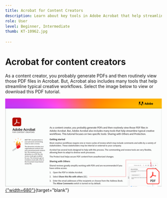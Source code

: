 ```yaml
---
title: Acrobat for Content Creators
description: Learn about key tools in Adobe Acrobat that help streamline creative workflows
role: User
level: Beginner, Intermediate
thumb: KT-10962.jpg

---
```

# Acrobat for content creators

As a content creator, you probably generate PDFs and then routinely view those PDF files in Acrobat. But, Acrobat also includes many tools that help streamline typical creative workflows. Select the image below to view or download this PDF tutorial.

[![First page image of tutorial](assets/Acrobatforcontentcreators.png){"width=680"}](assets/AcrobatforContentCreators.pdf){target="blank"}